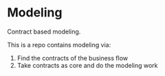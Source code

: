 # Modeling

Contract based modeling.

This is a repo contains modeling via:
1. Find the contracts of the business flow
2. Take contracts as core and do the modeling work
